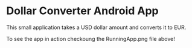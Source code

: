 # Dollar Converter Android App

This small application takes a USD dollar amount and converts it to EUR. 

To see the app in action checkoung the RunningApp.png file above!
